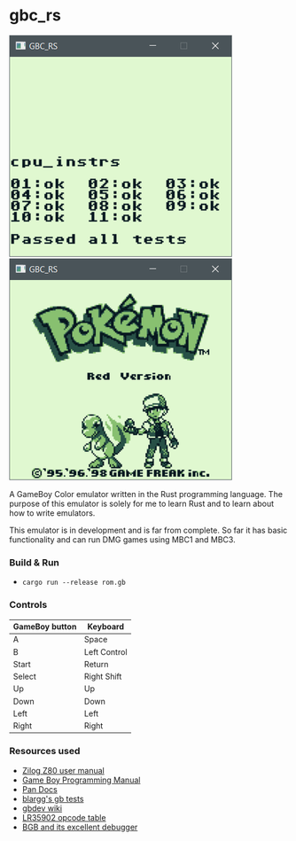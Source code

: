 # gbc_rs

![tests](tests.png)
![game](game.png)

A GameBoy Color emulator written in the Rust programming language.
The purpose of this emulator is solely for me to learn Rust and to learn about how to write emulators.

This emulator is in development and is far from complete. So far it has basic functionality and can run DMG games using MBC1 and MBC3.


### Build & Run

* `cargo run --release rom.gb`


### Controls

| GameBoy button  | Keyboard      |
| --------------- | ------------- |
| A               | Space         |
| B               | Left Control  |
| Start           | Return        |
| Select          | Right Shift   |
| Up              | Up            |
| Down            | Down          |
| Left            | Left          |
| Right           | Right         |


### Resources used
- [Zilog Z80 user manual](http://www.zilog.com/docs/z80/um0080.pdf)
- [Game Boy Programming Manual](http://www.romhacking.net/documents/544/)
- [Pan Docs](http://bgb.bircd.org/pandocs.htm)
- [blargg's gb tests](http://gbdev.gg8.se/files/roms/blargg-gb-tests/)
- [gbdev wiki](http://gbdev.gg8.se/wiki/articles/Main_Page) 
- [LR35902 opcode table](http://pastraiser.com/cpu/gameboy/gameboy_opcodes.html)
- [BGB and its excellent debugger](http://bgb.bircd.org/)
